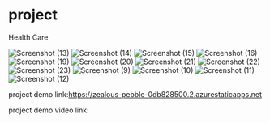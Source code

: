 # project 
Health Care

![Screenshot (13)](https://user-images.githubusercontent.com/118718844/208668460-c9bcc083-1590-4925-a2b3-6ed5981a5528.png)
![Screenshot (14)](https://user-images.githubusercontent.com/118718844/208668470-7d7f7111-db89-45e4-8c20-871813b2685f.png)
![Screenshot (15)](https://user-images.githubusercontent.com/118718844/208668477-15b1db58-c876-4cac-bd4f-3cb0771f49ad.png)
![Screenshot (16)](https://user-images.githubusercontent.com/118718844/208668480-b98d1543-d48c-4f52-949d-b86b9584baa8.png)
![Screenshot (19)](https://user-images.githubusercontent.com/118718844/208668484-982f53ec-c61e-435a-8acf-2f3b24c834b6.png)
![Screenshot (20)](https://user-images.githubusercontent.com/118718844/208668493-5cf2a2dd-52df-4167-8eff-9c147162a630.png)
![Screenshot (21)](https://user-images.githubusercontent.com/118718844/208668495-9d7517c3-4d63-4ef2-9b5e-5a02772e3a16.png)
![Screenshot (22)](https://user-images.githubusercontent.com/118718844/208668498-e598fcaa-932d-4b0c-b0e1-9fee4b47c3b7.png)
![Screenshot (23)](https://user-images.githubusercontent.com/118718844/208668500-d8287039-31c5-4fdb-9b11-a52fb5148fd5.png)
![Screenshot (9)](https://user-images.githubusercontent.com/118718844/208668505-16601f5f-247a-474b-b8f6-4dc01e00621c.png)
![Screenshot (10)](https://user-images.githubusercontent.com/118718844/208668509-50ccbb53-0170-4af7-bde5-fc3fd3a75106.png)
![Screenshot (11)](https://user-images.githubusercontent.com/118718844/208668514-ba5f0d18-d3cb-4de2-ad49-7eb39f8ea112.png)
![Screenshot (12)](https://user-images.githubusercontent.com/118718844/208668518-8f350aa0-1c1e-4785-956f-059a43f28de4.png)

project demo link:https://zealous-pebble-0db828500.2.azurestaticapps.net

project demo video link:
